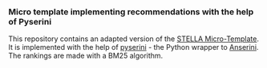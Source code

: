 ### Micro template implementing recommendations with the help of Pyserini

This repository contains an adapted version of the [STELLA Micro-Template](https://github.com/stella-project/stella-micro-template). It is implemented with the help of [pyserini](https://github.com/castorini/pyserini) - the Python wrapper to [Anserini](https://github.com/castorini/anserini). The rankings are made with a BM25 algorithm.
